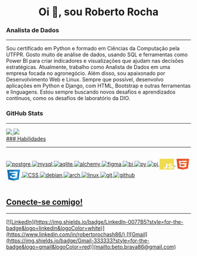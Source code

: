 <h1 align="center">Oi 👋, sou Roberto Rocha</h1>
<h3 align="left">Analista de Dados</h3>
<hr>
Sou certificado em Python e formado em Ciências da Computação pela UTFPR. Gosto muito de análise de dados, usando SQL e ferramentas como Power BI para criar indicadores e visualizações que ajudam nas decisões estratégicas. Atualmente, trabalho como Analista de Dados em uma empresa focada no agronegócio.
Além disso, sou apaixonado por Desenvolvimento Web e Linux. Sempre que possível, desenvolvo aplicações em Python e Django, com HTML, Bootstrap e outras ferramentas e linguagens. Estou sempre buscando novos desafios e aprendizados contínuos, como os desafios de laboratório da DIO.

### GitHub Stats
<hr>
<div>
   <a href="https://github.com/beto86">
   <img height="180em" src="https://github-readme-stats.vercel.app/api?username=beto86&show_icons=true&theme=tokyonight&include_all_commits=true&count_private=true"/>
   <img height="180em" src="https://github-readme-stats.vercel.app/api/top-langs/?username=beto86&layout=compact&langs_count=6&theme=tokyonight"/>
</div>
### Habilidades
<hr>
<div style="display: inline_block"><br>
  <img align="center" alt="postgre" height="30" width="40" src="https://cdn.jsdelivr.net/gh/devicons/devicon@latest/icons/postgresql/postgresql-original.svg" />        
  <img align="center" alt="mysql" height="30" width="40" src="https://cdn.jsdelivr.net/gh/devicons/devicon@latest/icons/mysql/mysql-original.svg" />
  <img align="center" alt="aqlite" height="30" width="40" src="https://cdn.jsdelivr.net/gh/devicons/devicon@latest/icons/sqlite/sqlite-original.svg" />
  <img align="center" alt="alchemy" height="30" width="40" src="https://cdn.jsdelivr.net/gh/devicons/devicon@latest/icons/sqlalchemy/sqlalchemy-original.svg" />
  <img align="center" alt="figma" height="30" width="40" src="https://cdn.jsdelivr.net/gh/devicons/devicon@latest/icons/figma/figma-original.svg" />        
  <img align="center" alt="bi" height="30" width="40" src="https://img.icons8.com/?size=100&id=qYfwpsRXEcpc&format=png&color=000000"/>        
  <img align="center" alt="py" height="30" width="40" src="https://cdn.jsdelivr.net/gh/devicons/devicon@latest/icons/python/python-original.svg" />
  <img align="center" alt="pj" height="30" width="40" src="https://cdn.jsdelivr.net/gh/devicons/devicon@latest/icons/django/django-plain.svg" />          
  <img align="center" alt="Js" height="30" width="40" src="https://raw.githubusercontent.com/devicons/devicon/master/icons/javascript/javascript-plain.svg">
  <img align="center" alt="HTML" height="30" width="40" src="https://raw.githubusercontent.com/devicons/devicon/master/icons/html5/html5-original.svg">
  <img align="center" alt="CSS" height="30" width="40" src="https://raw.githubusercontent.com/devicons/devicon/master/icons/css3/css3-original.svg">
  <img align="center" alt="CSS" height="30" width="40" src="https://cdn.jsdelivr.net/gh/devicons/devicon@latest/icons/bootstrap/bootstrap-original.svg"/>  
  <img align="center" alt="debian" height="30" width="40" src="https://cdn.jsdelivr.net/gh/devicons/devicon@latest/icons/debian/debian-original.svg" />
  <img align="center" alt="arch" height="30" width="40" src="https://cdn.jsdelivr.net/gh/devicons/devicon@latest/icons/archlinux/archlinux-original.svg" />
  <img align="center" alt="linux" height="30" width="40" src="https://cdn.jsdelivr.net/gh/devicons/devicon@latest/icons/linux/linux-original.svg" />
  <img align="center" alt="git" height="30" width="40" src="https://cdn.jsdelivr.net/gh/devicons/devicon@latest/icons/git/git-original.svg" />          
  <img align="center" alt="github" height="30" width="40" src="https://cdn.jsdelivr.net/gh/devicons/devicon@latest/icons/github/github-original.svg" />
                            
</div>
 
<br>
 
## Conecte-se comigo!
<hr>
<div> 
  [![LinkedIn](https://img.shields.io/badge/LinkedIn-0077B5?style=for-the-badge&logo=linkedin&logoColor=white)](https://www.linkedin.com/in/robertorochash86/)
  [![Gmail](https://img.shields.io/badge/Gmail-333333?style=for-the-badge&logo=gmail&logoColor=red)](mailto:beto.brava86@gmail.com)
</div>


